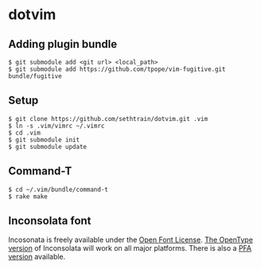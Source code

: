 dotvim
======

Adding plugin bundle
--------------------

    $ git submodule add <git url> <local_path>
    $ git submodule add https://github.com/tpope/vim-fugitive.git bundle/fugitive

Setup
-----

    $ git clone https://github.com/sethtrain/dotvim.git .vim
    $ ln -s .vim/vimrc ~/.vimrc
    $ cd .vim
    $ git submodule init
    $ git submodule update

Command-T
---------

    $ cd ~/.vim/bundle/command-t
    $ rake make

Inconsolata font
----------------

Incosonata is freely available under the [Open Font License](http://scripts.sil.org/cms/scripts/page.php?site_id=nrsi&item_id=OFL&_sc=1). [The OpenType version](http://www.levien.com/type/myfonts/Inconsolata.otf) of Inconsolata will work on all major platforms. There is also a [PFA version](http://www.levien.com/type/myfonts/Inconsolata.pfa) available.
